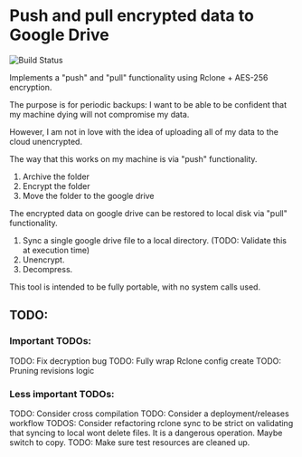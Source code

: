 # Push and pull encrypted data to Google Drive

![Build Status](https://img.shields.io/github/actions/workflow/status/Scott-Simmons/backup-system/ci.yml?branch=main)

Implements a "push" and "pull" functionality using Rclone + AES-256 encryption.

The purpose is for periodic backups: I want to be able to be confident that my machine dying will not compromise my data.

However, I am not in love with the idea of uploading all of my data to the cloud unencrypted.

The way that this works on my machine is via "push" functionality.

1. Archive the folder
2. Encrypt the folder
3. Move the folder to the google drive

The encrypted data on google drive can be restored to local disk via "pull" functionality.

1. Sync a single google drive file to a local directory. (TODO: Validate this at execution time)
2. Unencrypt.
3. Decompress.

This tool is intended to be fully portable, with no system calls used.

## TODO:

### Important TODOs:

TODO: Fix decryption bug
TODO: Fully wrap Rclone config create
TODO: Pruning revisions logic

### Less important TODOs:
TODO: Consider cross compilation
TODO: Consider a deployment/releases workflow
TODOS: Consider refactoring rclone sync to be strict on validating that syncing to local wont delete files. It is a dangerous operation. Maybe switch to copy.
TODO: Make sure test resources are cleaned up.
